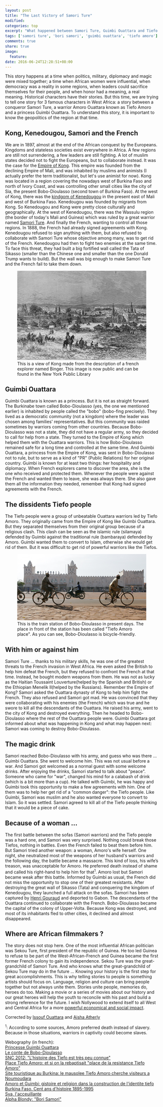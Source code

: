 ```yaml
---
layout: post
title: "The Last Victory of Samori Ture"
modified:
categories: top
excerpt: "What happened between Samori Ture, Guimbi Ouattara and Tiefo Amoro; a Game-of-Thrones-like story in the middle of West Africa"
tags: ['samori ture', 'bori samori', 'guimbi ouattara', 'tiefo amoro']
comments: true
share: true
image:
  feature:
date: 2016-06-24T12:28:51+08:00
---
```


This story happens at a time when politics, military, diplomacy and magic were mixed together; a time when African women were influential, when democracy was a reality in some regions, when leaders could sacrifice themselves for their people, and when honor had a meaning, a real meaning. Historical characters have their stories. But this time, we are trying to tell one story for 3 famous characters in West Africa: a story between a conqueror Samori Ture, a warrior Amoro Ouattara known as Tiefo Amoro and a princess Guimbi Ouattara. To understand this story, it is important to know the geopolitics of the region at that time.

## Kong, Kenedougou, Samori and the French
We are in 1897, almost at the end of the African conquest by the Europeans. Kingdoms and stateless societies exist everywhere in Africa. A few regions are still not surrendering, a few leaders are still fighting. A lot of muslim states decided not to fight the Europeans, but to collaborate instead. It was the case for the [Empire of Kong](https://en.wikipedia.org/wiki/Kong_Empire). This empire was founded from the declining Empire of Mali, and was inhabited by muslims and animists (I actually prefer the term traditionalist, but let's use animist for now). Kong was located in a region covering the nowadays west of Burkina Faso and north of Ivory Coast, and was controlling other small cities like the city of Sia, the present Bobo-Dioulasso (second town of Burkina Faso). At the west of Kong, there was the [kindgom of Kenedougou](https://en.wikipedia.org/wiki/K%C3%A9n%C3%A9dougou_Kingdom) in the present east of Mali and west of Burkina Faso. Kenedougou was founded by migrants from Kong. So Kenedougou and Kong were pretty close culturally and geographically. At the west of Kenedougou, there was the Wassulu region (the border of today's Mali and Guinea) which was ruled by a great warrior named [Samori Ture](https://en.wikipedia.org/wiki/Samori_Ture). And finally the French, wanting to control all those regions. In 1888, the French had already signed agreements with Kong. Kenedougou refused to sign anything with them, but also refused to collaborate with Samori Ture whose objective among many, was to get rid of the French. Kenedougou had then to fight two enemies at the same time. To face this threat, they had built a big fortified wall called the Tata of Sikasso (smaller than the Chinese one and smaller than the one Donald Trump wants to build). But the wall was big enough to make Samori Ture and the French fail to take them down.

<figure class="one">
  <img src="/images/kong.jpg" alt="image">
  <figcaption>This is a view of Kong made from the description of a french explorer named Binger. This image is now public and can be found in the New York Public Library </figcaption>
</figure>

## Guimbi Ouattara
Guimbi Ouattara is known as a princess. But it is not as straight forward. The Burkinabe town called Bobo-Dioulasso (yes, the one we mentioned earlier) is inhabited by people called the "bobo" (bobo-fing precisely). They lived as a democratic community (not a kingdom) where the leader was chosen among families' representatives. But this community was raided sometimes by warriors coming from other countries. Because Bobo-Dioulasso was not a state, they did not have a regular army, so they decided to call for help from a state. They turned to the Empire of Kong which helped them with the Ouattara warriors. This is how Bobo-Dioulasso remained safe for a long time and controlled at the same time. And Guimbi Ouattara, a princess from the Empire of Kong, was sent in Bobo-Dioulasso not to rule, but to serve as a kind of "PR" (Public Relations) for her original country. Guimbi is known for at least two things: her hospitality and diplomacy.
When French explorers came to discover the area, she is the one who received and protected them. Whenever the people were against the French and wanted them to leave, she was always there. She also gave them all the information they needed, remember that Kong had signed agreements with the French.

## The dissidents Tiefo people
The Tiefo people were a group of unbeatable Ouattara warriors led by Tiefo Amoro. They originally came from the Empire of Kong like Guimbi Ouattara. But they separated themselves from their original group because of a religious clash. This clash can be seen as the islamic rule (silamaya) defended by Guimbi against the traditional rule (bambaraya) defended by Amoro. Guimbi wanted them to convert to Islam, otherwise she would get rid of them. But it was difficult to get rid of powerful warriors like the Tiefos.

<figure class="one">
  <img src="/images/sitarail.jpg" alt="image">
  <figcaption>This is the train station of Bobo-Dioulasso in present days. The place in front of the station has been called "Tiefo Amoro place". As you can see, Bobo-Dioulasso is bicycle-friendly. </figcaption>
</figure>

## With him or against him
Samori Ture ... thanks to his military skills, he was one of the greatest threats to the French invasion in West Africa. He even asked the British to help him defeat the French, but they refused to confront the French at that time. Instead, he bought modern weapons from them. He was not as lucky as the Haitian Toussaint Louverture(helped by the Spanish and British) or the Ethiopian Menelik II(helped by the Russians). Remember the Empire of Kong? Samori asked the Ouattara dynasty of Kong to help him fight the French. They also refused and Samori got mad. He was convinced that they were collaborating with his enemies (the French) which was true and he swore to kill all the descendants of the Ouattara. He raised his army, went to the city of Kong and destroyed everything. Then he headed to Bobo-Dioulasso where the rest of the Ouattara people were. Guimbi Ouattara got informed about what was happening in Kong and what may happen next: Samori was coming to destroy Bobo-Dioulasso.

## The magic drink
Samori reached Bobo-Dioulasso with his army, and guess who was there ... Guimbi Ouattara. She went to welcome him. This was not usual before a war. And Samori got welcomed as a normal guest with some welcome drinks. After enjoying the drinks, Samori started to talk about "peace". Someone who came for "war", changed his mind for a calabash of drink (which is a bit more than a cup). He talked with Guimbi, he was happy and Guimbi took this opportunity to make a few agreements with him. One of them was to help her get rid of a "common danger": the Tiefo people. Like Guimbi, Samori was muslim and he also wanted everyone to convert to Islam. So it was settled. Samori agreed to kill all of the Tiefo people thinking that it would be a piece of cake.

## Because of a woman ...
The first battle between the sofas (Samori warriors) and the Tiefo people was a hard one, and Samori was very surprised. Nothing could break those Tiefos, nothing in battles. Even the French failed to beat them before him. But Samori tried another weapon: a woman, Amoro's wife herself. One night, she neutralized most of the weapons of her husband's warriors and the following day, the battle became a massacre. This kind of loss, his wife’s treason, was unacceptable for Amoro. He preferred death instead of shame and called his right-hand to help him for that<sup>1</sup>. Amoro lost but Samori became weak after this battle. Informed by Guimbi as usual, the French did not miss the opportunity to stop one of their greatest resistants. After destroying the great wall of Sikasso (Tata) and conquering the kingdom of Kenedougou, they launched a full attack on the sofas. Samori has been captured by [Henri Gouraud](https://en.wikipedia.org/wiki/Henri_Gouraud_(general)) and deported to Gabon. The descendants of the Ouattara continued to collaborate with the French. Bobo-Dioulasso became the capital of the colony of Upper-Volta. Because Kong was destroyed, and most of its inhabitants fled to other cities, it declined and almost disappeared.

## Where are African filmmakers ?
The story does not stop here. One of the most influential African politician was Sekou Ture, first president of the republic of Guinea. He too led Guinea to refuse to be part of the West-African-French and Guinea became the first former French colony to gain its independence. Sekou Ture was the great-grandchild of Samori Ture. And who knows what the great-grandchild of Sekou Ture may do in the future ... Knowing your history is the first step for great accomplishments. This is why telling stories to people is something artists should focus on. Language, religion and culture can bring people together but not always unite them. Stories unite people, memories do, heroes do too. Making a movie or a series of movies about our history and our great heroes will help the youth to reconcile with his past and build a strong reference for the future. I wish Nollywood to extend itself to all West and Central Africa for a more [powerful economical and social impact](https://www.one.org/us/2015/06/15/first-hollywood-then-bollywood-now-nollywood/).

Corrected by [Issouf Ouattara](https://www.facebook.com/ouat.iss1) and [Aisha Atherly](https://www.facebook.com/m.rainbowz)

<sup>1</sup>: According to some sources, Amoro preferred death instead of slavery. Because in those situations, warriors in captivity could become slaves.


Webography (in french): <br>
[Princesse Guimbi Ouattara](http://binger.canalblog.com/archives/2009/03/03/12794380.html) <br>
[Le conte de Bobo-Dioulasso](http://www.globeconteurs.info/article.php3?id_article=30) <br>
[SNC 2012: "L'histoire des Tiefo est très peu connue"](http://lefaso.net/spip.php?article47043) <br>
[Place Tiefo Amoro: et si on la rebaptisait "place de la resistance Tiefo Amoro"](http://www.burkinaonline.com/wp/place-tiefo-amoro-et-si-on-la-rebaptisait-place-de-la-resistance-tiefo-amoro/) <br>
[Site touristique au Burkina: le mausolee Tiefo Amoro cherche visiteurs a Noumoudara](http://www.rtb.bf/2016/03/site-touristique-au-burkina-le-mausolee-tiefo-amoro-cherche-visiteur-a-noumoundara/) <br>
[Amoro et Guimbi: gistoire et religion dans la construction de l'identite tiefo](http://www-stud.rbi.informatik.uni-frankfurt.de/~sfb268/konferenz_ouaga/presentation09.htm) <br>
[Burkina Faso. Cent ans d'histoire 1895-1995](https://books.google.com.tw/books?id=WwxEiyn4sdYC&pg=PA1996&lpg=PA1996&dq=la+bataille+de+Noumoudara&source=bl&ots=GEIvjLQNtb&sig=vy_QFqKFvrcT_IE0YudcrpkrDks&hl=en&sa=X&ved=0ahUKEwiFtJP9w4_MAhUHW5QKHez2BnQQ6AEIPDAE#v=onepage&q=la%20bataille%20de%20Noumoudara&f=false) <br>
[Sya, l'acceuillante](http://www.zedcom.bf/hebdo/op686-687/hdossier.php) <br>
[Alpha Blondy: "Bori Samori"](http://lhistgeobox.blogspot.tw/2009/07/alpha-blondy-bori-samory.html)
